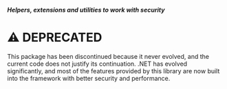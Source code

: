 ***Helpers, extensions and utilities to work with security***

# :warning: DEPRECATED

This package has been discontinued because it never evolved, and the current code does not justify its continuation. .NET has evolved significantly, and most of the features provided by this library are now built into the framework with better security and performance.
